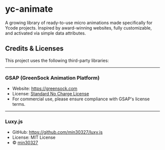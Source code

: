 # yc-animate
A growing library of ready-to-use micro animations made specifically for Ycode projects. Inspired by award-winning websites, fully customizable, and activated via simple data attributes.



## Credits & Licenses

This project uses the following third-party libraries:

---

### GSAP (GreenSock Animation Platform)
- Website: https://greensock.com
- License: [Standard No Charge License](https://greensock.com/standard-license/)
- For commercial use, please ensure compliance with GSAP's license terms.

---

### Luxy.js
- GitHub: https://github.com/min30327/luxy.js
- License: MIT License
- © [min30327](https://github.com/min30327)
